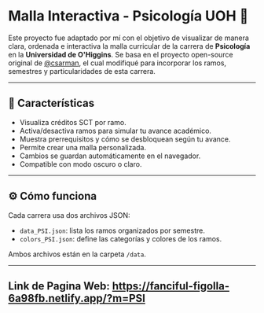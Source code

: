 # Malla Interactiva - Psicología UOH 🧠

Este proyecto fue adaptado por mí con el objetivo de visualizar de manera clara, ordenada e interactiva la malla curricular de la carrera de **Psicología** en la **Universidad de O'Higgins**. Se basa en el proyecto open-source original de [@csarman](https://github.com/csarman/malla-interactiva), el cual modifiqué para incorporar los ramos, semestres y particularidades de esta carrera.

---

## 🧩 Características

- Visualiza créditos SCT por ramo.
- Activa/desactiva ramos para simular tu avance académico.
- Muestra prerrequisitos y cómo se desbloquean según tu avance.
- Permite crear una malla personalizada.
- Cambios se guardan automáticamente en el navegador.
- Compatible con modo oscuro o claro.

---

## ⚙️ Cómo funciona

Cada carrera usa dos archivos JSON:

- `data_PSI.json`: lista los ramos organizados por semestre.
- `colors_PSI.json`: define las categorías y colores de los ramos.

Ambos archivos están en la carpeta `/data`.

---

## Link de Pagina Web: https://fanciful-figolla-6a98fb.netlify.app/?m=PSI
